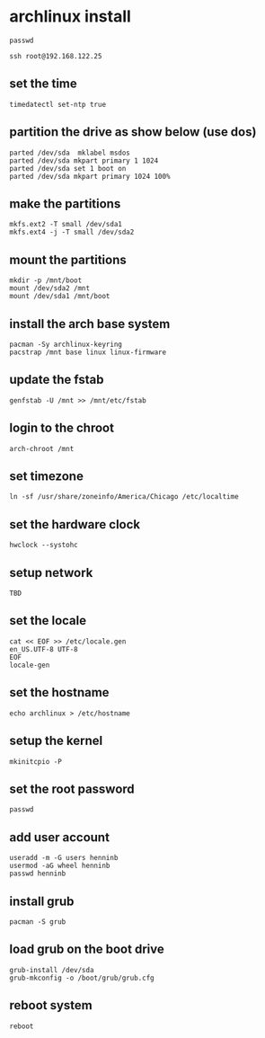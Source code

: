 # archlinux install

```
passwd
```

```
ssh root@192.168.122.25
```

## set the time
```
timedatectl set-ntp true
```


## partition the drive as show below (use dos)
```
parted /dev/sda  mklabel msdos
parted /dev/sda mkpart primary 1 1024
parted /dev/sda set 1 boot on
parted /dev/sda mkpart primary 1024 100%
```


## make the partitions
```
mkfs.ext2 -T small /dev/sda1
mkfs.ext4 -j -T small /dev/sda2
```

## mount the partitions
```
mkdir -p /mnt/boot
mount /dev/sda2 /mnt
mount /dev/sda1 /mnt/boot
```

## install the arch base system
```
pacman -Sy archlinux-keyring
pacstrap /mnt base linux linux-firmware
```

## update the fstab
```
genfstab -U /mnt >> /mnt/etc/fstab
```

## login to the chroot
```
arch-chroot /mnt
```

## set timezone
```
ln -sf /usr/share/zoneinfo/America/Chicago /etc/localtime
```

## set the hardware clock
```
hwclock --systohc
```

## setup network
```
TBD
```

## set the locale
```
cat << EOF >> /etc/locale.gen
en_US.UTF-8 UTF-8
EOF
locale-gen
```

## set the hostname
```
echo archlinux > /etc/hostname
```

## setup the kernel
```
mkinitcpio -P
```

## set the root password
```
passwd
```

## add user account
```
useradd -m -G users henninb
usermod -aG wheel henninb
passwd henninb
```

## install grub
```
pacman -S grub
```

## load grub on the boot drive
```
grub-install /dev/sda
grub-mkconfig -o /boot/grub/grub.cfg
````

## reboot system
```
reboot
```
